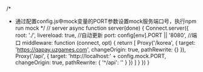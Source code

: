 /*
* 通过配置config.js中mock变量的PORT参数设置mock服务端口号，执行npm run mock
*/
// server
async function server(done) {
    Connect.server({
        root: './',
        livereload: true, //自动更新
        port: config[env].PORT || '8080', //端口
        middleware: function (connect, opt) {
            return [
                Proxy('/korea', {
                    target: 'https://qapay.uzgames.com',
                    changeOrigin: true,
                    pathRewrite: {}
                }),
                Proxy('/api', {
                    target: 'http://localhost:' + config.mock.PORT,
                    changeOrigin: true,
                    pathRewrite: {
                        '^/api': ''
                    }
                })
            ]
        }
    })
}
